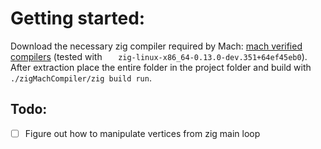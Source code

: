 # Getting started:
Download the necessary zig compiler required by Mach: [mach verified compilers](https://machengine.org/about/zig-version/) (tested with `	zig-linux-x86_64-0.13.0-dev.351+64ef45eb0`). After extraction place the entire folder in the project folder and build with `./zigMachCompiler/zig build run`.

## Todo:
- [ ] Figure out how to manipulate vertices from zig main loop
